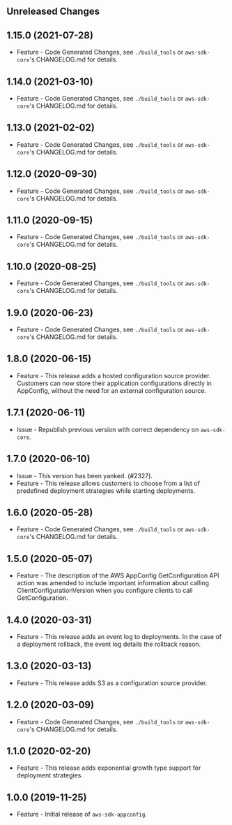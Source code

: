 Unreleased Changes
------------------

1.15.0 (2021-07-28)
------------------

* Feature - Code Generated Changes, see `./build_tools` or `aws-sdk-core`'s CHANGELOG.md for details.

1.14.0 (2021-03-10)
------------------

* Feature - Code Generated Changes, see `./build_tools` or `aws-sdk-core`'s CHANGELOG.md for details.

1.13.0 (2021-02-02)
------------------

* Feature - Code Generated Changes, see `./build_tools` or `aws-sdk-core`'s CHANGELOG.md for details.

1.12.0 (2020-09-30)
------------------

* Feature - Code Generated Changes, see `./build_tools` or `aws-sdk-core`'s CHANGELOG.md for details.

1.11.0 (2020-09-15)
------------------

* Feature - Code Generated Changes, see `./build_tools` or `aws-sdk-core`'s CHANGELOG.md for details.

1.10.0 (2020-08-25)
------------------

* Feature - Code Generated Changes, see `./build_tools` or `aws-sdk-core`'s CHANGELOG.md for details.

1.9.0 (2020-06-23)
------------------

* Feature - Code Generated Changes, see `./build_tools` or `aws-sdk-core`'s CHANGELOG.md for details.

1.8.0 (2020-06-15)
------------------

* Feature - This release adds a hosted configuration source provider. Customers can now store their application configurations directly in AppConfig, without the need for an external configuration source.

1.7.1 (2020-06-11)
------------------

* Issue - Republish previous version with correct dependency on `aws-sdk-core`.

1.7.0 (2020-06-10)
------------------

* Issue - This version has been yanked. (#2327).
* Feature - This release allows customers to choose from a list of predefined deployment strategies while starting deployments.

1.6.0 (2020-05-28)
------------------

* Feature - Code Generated Changes, see `./build_tools` or `aws-sdk-core`'s CHANGELOG.md for details.

1.5.0 (2020-05-07)
------------------

* Feature - The description of the AWS AppConfig GetConfiguration API action was amended to include important information about calling ClientConfigurationVersion when you configure clients to call GetConfiguration.

1.4.0 (2020-03-31)
------------------

* Feature - This release adds an event log to deployments. In the case of a deployment rollback, the event log details the rollback reason.

1.3.0 (2020-03-13)
------------------

* Feature - This release adds S3 as a configuration source provider.

1.2.0 (2020-03-09)
------------------

* Feature - Code Generated Changes, see `./build_tools` or `aws-sdk-core`'s CHANGELOG.md for details.

1.1.0 (2020-02-20)
------------------

* Feature - This release adds exponential growth type support for deployment strategies.

1.0.0 (2019-11-25)
------------------

* Feature - Initial release of `aws-sdk-appconfig`.